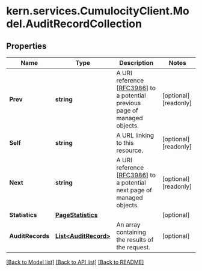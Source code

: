 # kern.services.CumulocityClient.Model.AuditRecordCollection

## Properties

Name | Type | Description | Notes
------------ | ------------- | ------------- | -------------
**Prev** | **string** | A URI reference [[RFC3986](https://tools.ietf.org/html/rfc3986)] to a potential previous page of managed objects. | [optional] [readonly] 
**Self** | **string** | A URL linking to this resource. | [optional] [readonly] 
**Next** | **string** | A URI reference [[RFC3986](https://tools.ietf.org/html/rfc3986)] to a potential next page of managed objects. | [optional] [readonly] 
**Statistics** | [**PageStatistics**](PageStatistics.md) |  | [optional] 
**AuditRecords** | [**List&lt;AuditRecord&gt;**](AuditRecord.md) | An array containing the results of the request. | [optional] 

[[Back to Model list]](../README.md#documentation-for-models) [[Back to API list]](../README.md#documentation-for-api-endpoints) [[Back to README]](../README.md)

